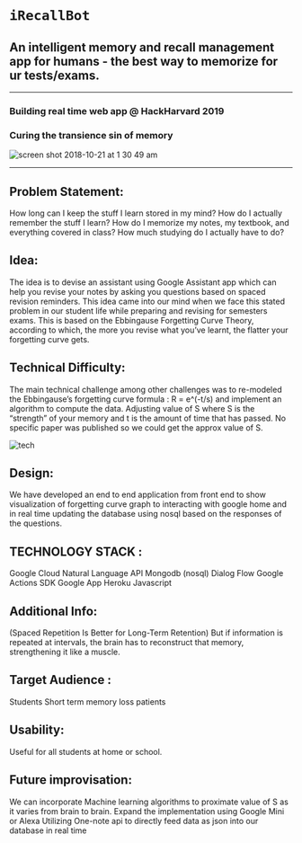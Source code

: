 # `iRecallBot`
## An intelligent memory and recall management app for humans - the best way to memorize for ur tests/exams.
---
### Building real time web app @ HackHarvard 2019
### Curing the transience sin of memory

![screen shot 2018-10-21 at 1 30 49 am](https://user-images.githubusercontent.com/17843556/47265154-6fa39b00-d4f1-11e8-8b5e-1382a2385441.png)

---

## Problem Statement:
How long can I keep the stuff I learn stored in my mind?  How do I actually remember the stuff I learn? How do I memorize my notes, my textbook, and everything covered in class? How much studying do I actually have to do?


## Idea:

The idea is to devise an assistant using Google Assistant app  which can help you revise your notes by asking you questions based on spaced revision reminders. This idea came into our mind when we face this stated problem in our student life while preparing and revising for semesters exams.  This is based on the  Ebbingause Forgetting Curve Theory, according to which, the more you revise what you’ve learnt, the flatter your forgetting curve gets. 


## Technical Difficulty:
The main technical challenge among other challenges was to re-modeled the Ebbingause’s forgetting curve formula : R = e^(-t/s) and implement an algorithm to compute the data. 
Adjusting  value of S where S is the “strength” of your memory and t is the amount of time that has passed. No specific paper was published so we could get the approx value of S.

![tech](https://user-images.githubusercontent.com/17843556/47265239-d2e1fd00-d4f2-11e8-8e68-7069bc3a4525.JPG)

## Design:
We have developed an end to end application from front end to show visualization of forgetting curve graph to interacting with google home and in real time updating the database using nosql based on the responses of the questions.




## TECHNOLOGY STACK :

Google Cloud Natural Language API
Mongodb (nosql)
Dialog Flow
Google Actions SDK
Google App
Heroku
Javascript


## Additional Info:
(Spaced Repetition Is Better for Long-Term Retention)
But if information is repeated at intervals, the brain has to reconstruct that memory, strengthening it like a muscle.



## Target Audience :
Students
Short term memory loss patients

## Usability:
Useful for all students at home or school. 


## Future improvisation:
We can incorporate Machine learning algorithms to proximate value of S as it varies from brain to brain.
Expand the implementation using Google Mini or Alexa
Utilizing One-note api to directly feed data as json into our database in real time
